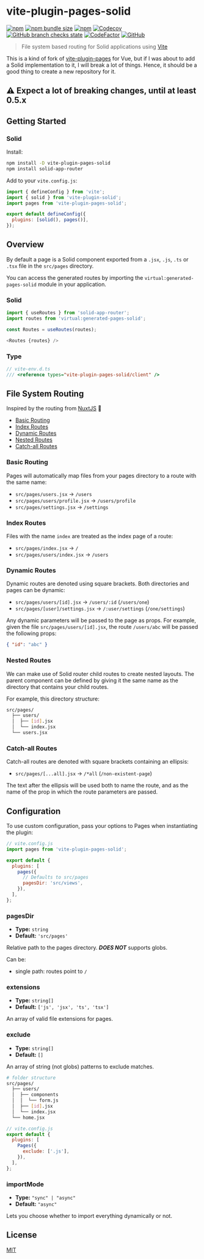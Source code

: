 # vite-plugin-pages-solid

[![npm](https://img.shields.io/npm/v/vite-plugin-pages-solid?style=flat-square)](https://www.npmjs.com/package/vite-plugin-pages-solid)
[![npm bundle size](https://img.shields.io/bundlephobia/min/vite-plugin-pages-solid?style=flat-square)](https://bundlephobia.com/package/vite-plugin-pages-solid)
[![npm](https://img.shields.io/npm/dm/vite-plugin-pages-solid?style=flat-square)](https://www.npmjs.com/package/vite-plugin-pages-solid)
[![Codecov](https://img.shields.io/codecov/c/github/aldy505/vite-plugin-pages-solid?style=flat-square)](https://codecov.io/gh/aldy505/vite-plugin-pages-solid)
[![GitHub branch checks state](https://img.shields.io/github/checks-status/aldy505/vite-plugin-pages-solid/master?style=flat-square)](https://github.com/aldy505/vite-plugin-pages-solid/actions)
[![CodeFactor](https://www.codefactor.io/repository/github/aldy505/vite-plugin-pages-solid/badge)](https://www.codefactor.io/repository/github/aldy505/vite-plugin-pages-solid)
[![GitHub](https://img.shields.io/github/license/aldy505/vite-plugin-pages-solid?style=flat-square)](https://github.com/aldy505/vite-plugin-pages-solid/blob/master/LICENSE)

> File system based routing for Solid applications using
> [Vite](https://github.com/vitejs/vite)

This is a kind of fork of [vite-plugin-pages](https://github.com/hannoeru/vite-plugin-pages) for Vue, but if I was about to add a Solid implementation to it, I will break a lot of things. Hence, it should be a good thing to create a new repository for it.

## **⚠️ Expect a lot of breaking changes, until at least 0.5.x**

## Getting Started

### Solid

Install:

```bash
npm install -D vite-plugin-pages-solid
npm install solid-app-router
```

Add to your `vite.config.js`:

```js
import { defineConfig } from 'vite';
import { solid } from 'vite-plugin-solid';
import pages from 'vite-plugin-pages-solid';

export default defineConfig({
  plugins: [solid(), pages()],
});
```

## Overview

By default a page is a Solid component exported from a `.jsx`, `.js`, `.ts` or `.tsx` file in the
`src/pages` directory.

You can access the generated routes by importing the `virtual:generated-pages-solid`
module in your application.

### **Solid**

```js
import { useRoutes } from 'solid-app-router';
import routes from 'virtual:generated-pages-solid';

const Routes = useRoutes(routes);

<Routes {routes} />
```

### **Type**

```ts
// vite-env.d.ts
/// <reference types="vite-plugin-pages-solid/client" />
```

## File System Routing

Inspired by the routing from
[NuxtJS](https://nuxtjs.org/guides/features/file-system-routing) 💚

- [Basic Routing](#basic-routing)
- [Index Routes](#index-routes)
- [Dynamic Routes](#dynamic-routes)
- [Nested Routes](#nested-routes)
- [Catch-all Routes](#catch-all-routes)

### Basic Routing

Pages will automatically map files from your pages directory to a route with the
same name:

- `src/pages/users.jsx` -> `/users`
- `src/pages/users/profile.jsx` -> `/users/profile`
- `src/pages/settings.jsx` -> `/settings`

### Index Routes

Files with the name `index` are treated as the index page of a route:

- `src/pages/index.jsx` -> `/`
- `src/pages/users/index.jsx` -> `/users`

### Dynamic Routes

Dynamic routes are denoted using square brackets. Both directories and pages can
be dynamic:

- `src/pages/users/[id].jsx` -> `/users/:id` (`/users/one`)
- `src/pages/[user]/settings.jsx` -> `/:user/settings` (`/one/settings`)

Any dynamic parameters will be passed to the page as props. For example, given
the file `src/pages/users/[id].jsx`, the route `/users/abc` will be passed the
following props:

```json
{ "id": "abc" }
```

### Nested Routes

We can make use of Solid router child routes to create nested layouts. The parent
component can be defined by giving it the same name as the directory that
contains your child routes.

For example, this directory structure:

```bash
src/pages/
  ├── users/
  │  ├── [id].jsx
  │  └── index.jsx
  └── users.jsx
```

### Catch-all Routes

Catch-all routes are denoted with square brackets containing an ellipsis:

- `src/pages/[...all].jsx` -> `/*all` (`/non-existent-page`)

The text after the ellipsis will be used both to name the route, and as the name
of the prop in which the route parameters are passed.

## Configuration

To use custom configuration, pass your options to Pages when instantiating the
plugin:

```js
// vite.config.js
import pages from 'vite-plugin-pages-solid';

export default {
  plugins: [
    pages({
      // Defaults to src/pages
      pagesDir: 'src/views',
    }),
  ],
};
```

### pagesDir

- **Type:** `string`
- **Default:** `'src/pages'`

Relative path to the pages directory. _**DOES NOT**_ supports globs.

Can be:

- single path: routes point to `/`

### extensions

- **Type:** `string[]`
- **Default:** `['js', 'jsx', 'ts', 'tsx']`

An array of valid file extensions for pages.

### exclude

- **Type:** `string[]`
- **Default:** `[]`

An array of string (not globs) patterns to exclude matches.

```bash
# folder structure
src/pages/
  ├── users/
  │  ├── components
  │  │  └── form.js
  │  ├── [id].jsx
  │  └── index.jsx
  └── home.jsx
```

```js
// vite.config.js
export default {
  plugins: [
    Pages({
      exclude: ['.js'],
    }),
  ],
};
```

### importMode

- **Type:** `"sync" | "async"`
- **Default:** `"async"`

Lets you choose whether to import everything dynamically or not.

## License

[MIT](./LICENSE)
